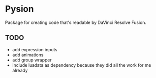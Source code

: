 # Pysion

Package for creating code that's readable by DaVinci Resolve Fusion.

## TODO

- add expression inputs
- add animations
- add group wrapper
- include luadata as dependency because they did all the work for me already

